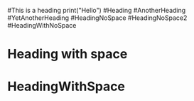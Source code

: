 #This is a heading
print("Hello")
#Heading
#AnotherHeading
#YetAnotherHeading
#HeadingNoSpace
#HeadingNoSpace2
#HeadingWithNoSpace
# Heading with space
# HeadingWithSpace
